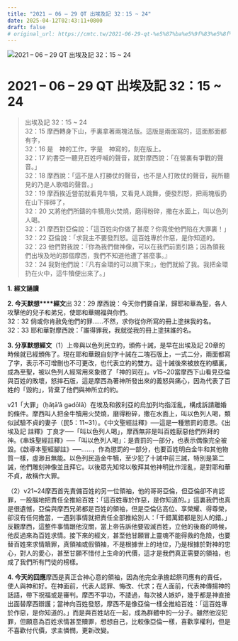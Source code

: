 ```yaml
---
title: "2021 – 06 – 29 QT 出埃及記 32：15 ~ 24"
date: 2025-04-12T02:43:11+0800
draft: false
# original_url: https://cmtc.tw/2021-06-29-qt-%e5%87%ba%e5%9f%83%e5%8f%8a%e8%a8%98-32%ef%bc%9a15-24
---
```


![2021 – 06 – 29 QT 出埃及記 32：15 ~ 24](/images/qt.jpg   "2021 – 06 – 29 QT 出埃及記 32：15 ~ 24")

# 2021 – 06 – 29 QT 出埃及記 32：15 ~ 24

> 出埃及記 32：15 ~ 24  
> 32：15 摩西轉身下山，手裏拿著兩塊法版。這版是兩面寫的，這面那面都有字，  
> 32：16 是　神的工作，字是　神寫的，刻在版上。  
> 32：17 約書亞一聽見百姓呼喊的聲音，就對摩西說：「在營裏有爭戰的聲音。」  
> 32：18 摩西說：「這不是人打勝仗的聲音，也不是人打敗仗的聲音，我所聽見的乃是人歌唱的聲音。」  
> 32：19 摩西挨近營前就看見牛犢，又看見人跳舞，便發烈怒，把兩塊版扔在山下摔碎了，  
> 32：20 又將他們所鑄的牛犢用火焚燒，磨得粉碎，撒在水面上，叫以色列人喝。  
> 32：21 摩西對亞倫說：「這百姓向你做了甚麼？你竟使他們陷在大罪裏！」  
> 32：22 亞倫說：「求我主不要發烈怒。這百姓專於作惡，是你知道的。  
> 32：23 他們對我說：『你為我們做神像，可以在我們前面引路；因為領我們出埃及地的那個摩西，我們不知道他遭了甚麼事。』  
> 32：24 我對他們說：『凡有金環的可以摘下來』，他們就給了我。我把金環扔在火中，這牛犢便出來了。」

**1.** **經文誦讀**

**2. 今天默想****經文**出 32：29 摩西說：今天你們要自潔，歸耶和華為聖，各人攻擊他的兒子和弟兄，使耶和華賜福與你們。  
32：32 倘或你肯赦免他們的罪……不然，求你從你所寫的冊上塗抹我的名。  
32：33 耶和華對摩西說：「誰得罪我，我就從我的冊上塗抹誰的名。

**3. 分享默想經文**（1）上帝與以色列民立約，頒佈十誡，是早在出埃及記 20章的時候就已經頒佈了。現在耶和華親自刻字十誡在二塊石版上，一式二分，兩面都寫了字，表示不可增刪也不可更改，也代表立約的雙方。這十誡後來被放在約櫃裏，成為至聖，被以色列人經常用來象徵了「神的同在」。v15\~20當摩西下山看見亞倫與百姓的敗壞，怒摔石版，這是摩西為著神所發出來的義怒與痛心，因為代表了百姓的「毀約」，背棄了他們與神所立的約。

v21「大罪」（ḥăṭā’â gǝdōlâ）在埃及和敘利亞的烏加列均指淫亂，構成訴請離婚的條件。摩西叫人把金牛犢用火焚燒，磨得粉碎，撒在水面上，叫以色列人喝，類似試驗不貞的妻子（民5：11\~31）。《中文聖經註釋》──這是一種懲罰的意思。《出埃及記 註釋》丁良才──「叫以色列人喝」，摩西無非是叫百姓厭惡他們所拜的神。《串珠聖經註釋》──「叫以色列人喝」：是責罰的一部分，也表示偶像完全被毀。《啟導本聖經腳註》──……，作為懲罰的一部分，也要百姓明白金牛和其他物質一樣，虛渺且無能。以色列民造金牛犢，至少犯了十誡中前三誡，特別是第二誡，他們雕刻神像並且拜它。以後眾先知常以敬拜其他神明比作淫亂，是對耶和華不貞，故稱作大罪。

（2）v21\~24摩西首先責備百姓的另一位領袖，他的哥哥亞倫，但亞倫卻不肯認罪，一股腦地把責任全推給百姓：「這百姓專於作惡，是你知道的。」這裏我們也真是很遺憾，亞倫與摩西兄弟都是百姓的領袖，但是亞倫佔高位、享榮耀、得尊榮，卻沒有任何擔當，一遇到事情就把責任全部推給別人：「千錯萬錯都是別人的錯。」反觀摩西，這整件事情跟他沒關，當上帝告訴他要毀滅百姓，立他的後裔的時候，他反過來為百姓求情。接下來的經文，甚至他甘願冒上靈魂不能得救的危險，也要替百姓來求情贖罪，真領袖或假領袖，不是根據世上的地位，乃是根據於對神的忠心，對人的愛心，甚至甘願不惜付上生命的代價，這才是我們真正需要的領袖，也成了我們所有門徒的榜樣。

**4. 今天的回應**摩西是真正合神心意的領袖，因為他完全承擔起祭司應有的責任，使人與神和好。在神面前，代表人認罪、悔改、代求；在人面前，代表神傳揚神的話語，帶下祝福或是審判。摩西不爭功，不諉過，每次被人嫉妒，幾乎都是神直接出面替摩西辯護；當神向百姓發怒，摩西不是像亞倫一樣全推給百姓：「這百姓專於作惡，是你知道的。」而是與百姓站在一起，成為群體中的一分子。雖然他沒犯罪，但願意為百姓求情甚至贖罪，想想自己，比較像亞倫一樣，喜歡享權利，但是不喜歡付代價，求主憐憫，更新改變。